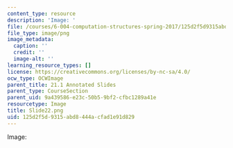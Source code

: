 ```yaml
---
content_type: resource
description: 'Image: '
file: /courses/6-004-computation-structures-spring-2017/125d2f5d9315abd8444acfad1e91d829_Slide22.png
file_type: image/png
image_metadata:
  caption: ''
  credit: ''
  image-alt: ''
learning_resource_types: []
license: https://creativecommons.org/licenses/by-nc-sa/4.0/
ocw_type: OCWImage
parent_title: 21.1 Annotated Slides
parent_type: CourseSection
parent_uid: 9a439586-e23c-50b5-9bf2-cfbc1289a41e
resourcetype: Image
title: Slide22.png
uid: 125d2f5d-9315-abd8-444a-cfad1e91d829
---
```

Image: 
